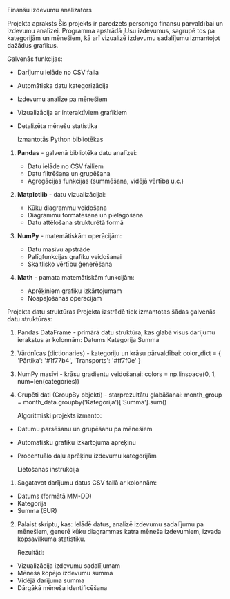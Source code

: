 Finanšu izdevumu analizators

   Projekta apraksts
Šis projekts ir paredzēts personīgo finansu pārvaldībai un izdevumu analīzei. Programma apstrādā jUsu izdevumus, sagrupē tos pa kategorijām un mēnešiem, kā arī vizualizē izdevumu sadalījumu izmantojot dažādus grafikus.

   Galvenās funkcijas:
- Darījumu ielāde no CSV faila
- Automātiska datu kategorizācija
- Izdevumu analīze pa mēnešiem
- Vizualizācija ar interaktīviem grafikiem
- Detalizēta mēnešu statistika

   Izmantotās Python bibliotēkas
1. **Pandas** - galvenā bibliotēka datu analīzei:
   - Datu ielāde no CSV failiem
   - Datu filtrēšana un grupēšana
   - Agregācijas funkcijas (summēšana, vidējā vērtība u.c.)

2. **Matplotlib** - datu vizualizācijai:
   - Kūku diagrammu veidošana
   - Diagrammu formatēšana un pielāgošana
   - Datu attēlošana strukturētā formā

3. **NumPy** - matemātiskām operācijām:
   - Datu masīvu apstrāde
   - Palīgfunkcijas grafiku veidošanai
   - Skaitlisko vērtību ģenerēšana

4. **Math** - pamata matemātiskām funkcijām:
   - Aprēķiniem grafiku izkārtojumam
   - Noapaļošanas operācijām

  Projekta datu struktūras
  Projekta izstrādē tiek izmantotas šādas galvenās datu struktūras:

1. Pandas DataFrame - primārā datu struktūra, kas glabā visus darījumu ierakstus ar kolonnām:
Datums
Kategorija
Summa

2. Vārdnīcas (dictionaries) - kategoriju un krāsu pārvaldībai:
   color_dict = {
    'Pārtika': '#1f77b4',
    'Transports': '#ff7f0e'
}
3. NumPy masīvi - krāsu gradientu veidošanai:
colors = np.linspace(0, 1, num=len(categories))

4. Grupēti dati (GroupBy objekti) - starprezultātu glabāšanai:
month_group = month_data.groupby('Kategorija')['Summa'].sum()

   Algoritmiski projekts izmanto:
- Datumu parsēšanu un grupēšanu pa mēnešiem
- Automātisku grafiku izkārtojuma aprēķinu
- Procentuālo daļu aprēķinu izdevumu kategorijām

   Lietošanas instrukcija
1. Sagatavot darījumu datus CSV failā ar kolonnām:
- Datums (formātā MM-DD)
- Kategorija
- Summa (EUR)

2. Palaist skriptu, kas:
Ielādē datus, analizē izdevumu sadalījumu pa mēnešiem, ģenerē kūku diagrammas katra mēneša izdevumiem, izvada kopsavilkuma statistiku.

   Rezultāti:
- Vizualizācija izdevumu sadalījumam
- Mēneša kopējo izdevumu summa
- Vidējā darījuma summa
- Dārgākā mēneša identificēšana

